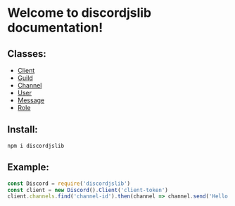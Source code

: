 # Welcome to discordjslib documentation!

## Classes:  
- [Client](https://github.com/discordjslib/discordjslib/blob/main/Documentation/Classes/Client.md)
- [Guild](https://github.com/discordjslib/discordjslib/blob/main/Documentation/Classes/Guild.md)  
- [Channel](https://github.com/discordjslib/discordjslib/blob/main/Documentation/Classes/Channel.md)  
- [User](https://github.com/discordjslib/discordjslib/blob/main/Documentation/Classes/User.md)  
- [Message](https://github.com/discordjslib/discordjslib/blob/main/Documentation/Classes/Message.md)
- [Role](https://github.com/discordjslib/discordjslib/blob/main/Documentation/Classes/Role.md)


## Install:
`npm i discordjslib`


## Example: 
```js
const Discord = require('discordjslib')
const client = new Discord().Client('client-token')
client.channels.find('channel-id').then(channel => channel.send('Hello World!'))
```